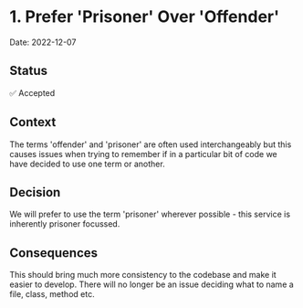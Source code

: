 # 1. Prefer 'Prisoner' Over 'Offender'

Date: 2022-12-07

## Status

✅ Accepted

## Context

The terms 'offender' and 'prisoner' are often used interchangeably but this causes issues when trying to remember if in
a particular bit of code we have decided to use one term or another.

## Decision

We will prefer to use the term 'prisoner' wherever possible - this service is inherently prisoner focussed.

## Consequences

This should bring much more consistency to the codebase and make it easier to develop. There will no longer be an issue
deciding what to name a file, class, method etc.


